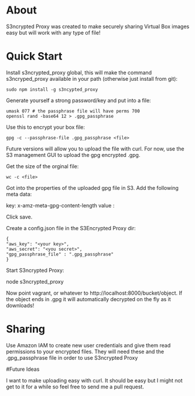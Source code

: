 # About

S3ncrypted Proxy was created to make securely sharing Virtual Box images easy but will work with any type of file!

# Quick Start

Install s3ncrypted_proxy global, this will make the command s3ncryped_proxy available in your path (otherwise just install from git):

```
sudo npm install -g s3ncypted_proxy
```

Generate yourself a strong password/key and put into a file:

```
umask 077 # the passphrase file will have perms 700
openssl rand -base64 12 > .gpg_passphrase
```

Use this to encrypt your box file:

```
gpg -c --passphrase-file .gpg_passphrase <file>
```

Future versions will allow you to upload the file with curl. For now, use the S3 management GUI to upload the gpg encrypted <file>.gpg.

Get the size of the orginal file:

```
wc -c <file>
```

Got into the properties of the uploaded gpg file in S3. Add the following meta data:

key: x-amz-meta-gpg-content-length
value : <size of unencrypted file from above>

Click save.

Create a config.json file in the S3Encrypted Proxy dir:

```
{
"aws_key": "<your key>",
"aws_secret": "<you secret>",
"gpg_passphrase_file" : ".gpg_passphrase"
}
```

Start S3ncrypted Proxy:

node s3ncrypted_proxy


Now point vagrant, or whatever to http://localhost:8000/bucket/object. If the object ends in .gpg it will automatically decrypted on the fly as it downloads!

# Sharing

Use Amazon IAM to create new user credentials and give them read permissions to your encrypted files. They will need these and the .gpg_passphrase file in order to use S3ncrypted Proxy

#Future Ideas

I want to make uploading easy with curl.  It should be easy but I might not get to it for a while so feel free to send me a pull request.
